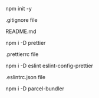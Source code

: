 npm init -y

.gitignore file

README.md

npm i -D prettier

.prettierrc file

npm i -D eslint eslint-config-prettier

.eslintrc.json file

npm i -D parcel-bundler
